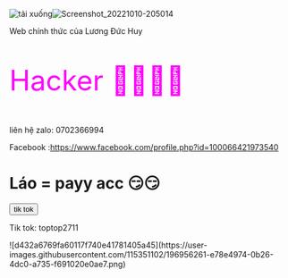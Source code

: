 ![tải xuống](https://user-images.githubusercontent.com/115351102/194709433-3a0f7c93-5a20-4612-9097-0e92882ff421.jpeg)![Screenshot_20221010-205014](https://user-images.githubusercontent.com/115351102/194882980-b1c58f21-f351-4da3-b028-b3b2e29f7f2f.png)

<div>
  Web chính thức của Lương Đức Huy 

<div>

<p style="font-size: 50px; color: fuchsia;"> Hacker 👑👑👑👑 </p>

<div>

liên hệ zalo: 0702366994

<div>

Facebook
:https://www.facebook.com/profile.php?id=100066421973540

<div>

<h1> Láo = payy acc 😏😏 </h1>

<div>
     <style type="text/css">




{background: red url("images/small-sunflower.png") no-repeat fixed top right;}

      







   <div style="color: white; font-size: 25px">
        <style type="text/css">   

       button {

           border: none;

           background: #0076ff;

           border-radius: 5px;

           padding: 5px;

           color: #fff;

           font-weight: bold;

           font-size: 20px;

           text-transform: uppercase;

       }

   </style>



<body>   

   <button> tik tok</button>
   <p> Tik tok: toptop2711 </p>
   <div>
   ![d432a6769fa60117f740e41781405a45](https://user-images.githubusercontent.com/115351102/196956261-e78e4974-0b26-4dc0-a735-f691020e0ae7.png)


      
      

      


      

 












